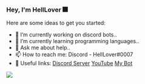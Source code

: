 ### Hey, I'm HellLover 🎆

Here are some ideas to get you started:

- 🔭 I’m currently working on discord bots..
- 🌱 I’m currently learning programming languages..
- 💬 Ask me about help..
- 📫 How to reach me: Discord - HellLover#0007
- 💬 Useful links:
  [Discord Server](https://discord.gg/2uUAjwn)
  [YouTube](https://www.youtube.com/channel/UC4hJOZO_shC5NcT47-obM5g?view_as=subscriber)
  [My Bot](https://discord.com/oauth2/authorize?client_id=713713873915478036&scope=bot&permissions=268823679)

<img src="https://github-readme-stats.vercel.app/api?username=HellLover&show_icons=true&theme=dark">
